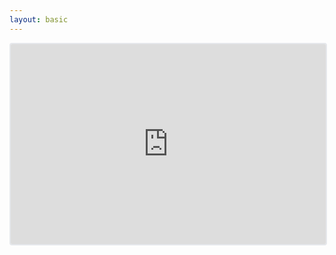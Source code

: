 ```yaml
---
layout: basic
---
```


<iframe src="https://embeds.beehiiv.com/877d87fd-d3fa-4517-9342-294a1a6fad4c" data-test-id="beehiiv-embed" width="100%" height="320" frameborder="0" scrolling="no" style="border-radius: 4px; border: 2px solid #e5e7eb; margin: 0; background-color: transparent;"></iframe>